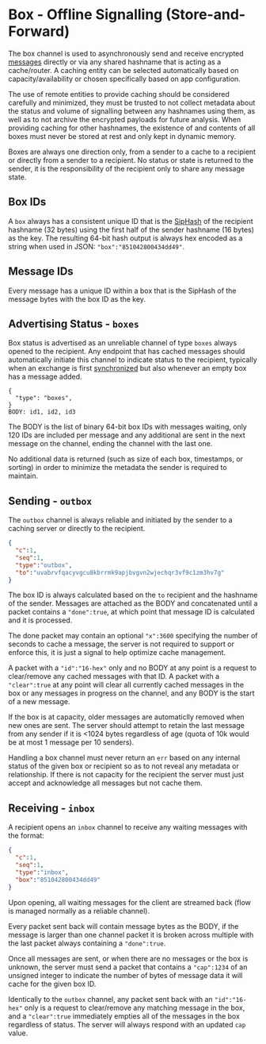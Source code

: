 # Box - Offline Signalling (Store-and-Forward)

The box channel is used to asynchronously send and receive encrypted [messages](../e3x/messages.md) directly or via any shared hashname that is acting as a cache/router.  A caching entity can be selected automatically based on capacity/availability or chosen specifically based on app configuration.

The use of remote entities to provide caching should be considered carefully and minimized, they must be trusted to not collect metadata about the status and volume of signalling between any hashnames using them, as well as to not archive the encrypted payloads for future analysis.  When providing caching for other hashnames, the existence of and contents of all boxes must never be stored at rest and only kept in dynamic memory.

Boxes are always one direction only, from a sender to a cache to a recipient or directly from a sender to a recipient.  No status or state is returned to the sender, it is the responsibility of the recipient only to share any message state.

## Box IDs

A `box` always has a consistent unique ID that is the [SipHash](http://en.wikipedia.org/wiki/SipHash) of the recipient hashname (32 bytes) using the first half of the sender hashname (16 bytes) as the key.  The resulting 64-bit hash output is always hex encoded as a string when used in JSON: `"box":"851042800434dd49"`.

## Message IDs

Every message has a unique ID within a box that is the SipHash of the message bytes with the box ID as the key.

## Advertising Status - `boxes`

Box status is advertised as an unreliable channel of type `boxes` always opened to the recipient.  Any endpoint that has cached messages should automatically initiate this channel to indicate status to the recipient, typically when an exchange is first [synchronized](../e3x/handshake.md) but also whenever an empty box has a message added.

```
{
  "type": "boxes",
}
BODY: id1, id2, id3
```

The BODY is the list of binary 64-bit box IDs with messages waiting, only 120 IDs are included per message and any additional are sent in the next message on the channel, ending the channel with the last one.

No additional data is returned (such as size of each box, timestamps, or sorting) in order to minimize the metadata the sender is required to maintain.

## Sending - `outbox`

The `outbox` channel is always reliable and initiated by the sender to a caching server or directly to the recipient.

```json
{
  "c":1,
  "seq":1,
  "type":"outbox",
  "to":"uvabrvfqacyvgcu8kbrrmk9apjbvgvn2wjechqr3vf9c1zm3hv7g"
}
```

The box ID is always calculated based on the `to` recipient and the hashname of the sender.  Messages are attached as the BODY and concatenated until a packet contains a `"done":true`, at which point that message ID is calculated and it is processed.

The done packet may contain an optional `"x":3600` specifying the number of seconds to cache a message, the server is not required to support or enforce this, it is just a signal to help optimize cache management.

A packet with a `"id":"16-hex"` only and no BODY at any point is a request to clear/remove any cached messages with that ID.  A packet with a `"clear":true` at any point will clear all currently cached messages in the box or any messages in progress on the channel, and any BODY is the start of a new message.

If the box is at capacity, older messages are automaticlly removed when new ones are sent. The server should attempt to retain the last message from any sender if it is <1024 bytes regardless of age (quota of 10k would be at most 1 message per 10 senders).

Handling a box channel must never return an `err` based on any internal status of the given box or recipient so as to not reveal any metadata or relationship.  If there is not capacity for the recipient the server must just accept and acknowledge all messages but not cache them.

## Receiving - `inbox`

A recipient opens an `inbox` channel to receive any waiting messages with the format:

```json
{
  "c":1,
  "seq":1,
  "type":"inbox",
  "box":"851042800434dd49"
}
```

Upon opening, all waiting messages for the client are streamed back (flow is managed normally as a reliable channel).  

Every packet sent back will contain message bytes as the BODY, if the message is larger than one channel packet it is broken across multiple with the last packet always containing a `"done":true`.  

Once all messages are sent, or when there are no messages or the box is unknown, the server must send a packet that contains a `"cap":1234` of an unsigned integer to indicate the number of bytes of message data it will cache for the given box ID.

Identically to the `outbox` channel, any packet sent back with an `"id":"16-hex"` only is a request to clear/remove any matching message in the box, and a `"clear":true` immediately empties all of the messages in the box regardless of status.  The server will always respond with an updated `cap` value.
